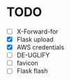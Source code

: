# TODO

- [ ] X-Forward-for
- [X] Flask upload
- [X] AWS credentials
- [ ] DE-UGLIFY
- [ ] favicon
- [ ] Flask flash